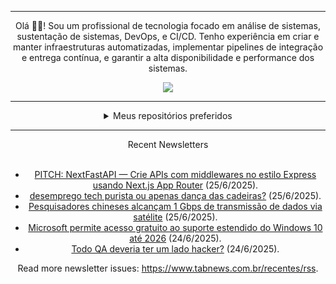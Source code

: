 <div align="center">
<hr>
<p>Olá 👋🏾! Sou um profissional de tecnologia focado em análise de sistemas, sustentação de sistemas, DevOps, e CI/CD. Tenho experiência em criar e manter infraestruturas automatizadas, implementar pipelines de integração e entrega contínua, e garantir a alta disponibilidade e performance dos sistemas.</p>
  <img src="https://media.giphy.com/media/yAGIvCiwPJn5C/giphy.gif">
<hr>
  <details>
  <summary>Meus repositórios preferidos</summary>
  <br />
  Alguns dos meus melhores repositórios:
  <br />
<br />
  <ul><li><a href=https://github.com/commitgeist/aluratube target="_blank" rel="noopener noreferrer">commitgeist/aluratube</a> (<b>0</b> ✨ and <b>0</b> 🍴): Aluratube - Desenvolvido durante a imersão React da Alura no final de 2022</li><li><a href=https://github.com/commitgeist/nlw-ia target="_blank" rel="noopener noreferrer">commitgeist/nlw-ia</a> (<b>0</b> ✨ and <b>0</b> 🍴): Projeto desenvolvido durante a NLW IA - Usando a API da OPENAI</li><li><a href=https://github.com/commitgeist/nlw-journey-ia target="_blank" rel="noopener noreferrer">commitgeist/nlw-journey-ia</a> (<b>0</b> ✨ and <b>0</b> 🍴): NLW IA - Agent de viagens usando python + langchain + GPT</li>
<li>More coming soon :).</li>
</ul>
  </details>
  <hr/>
    <summary>Recent Newsletters</summary>
  <br />
  <ul>
    <li><a href=https://www.tabnews.com.br/Ezequias/pitch-nextfastapi-crie-apis-com-middlewares-no-estilo-express-usando-next-js-app-router target="_blank" rel="noopener noreferrer">PITCH: NextFastAPI — Crie APIs com middlewares no estilo Express usando Next.js App Router</a> (25/6/2025).</li><li><a href=https://www.tabnews.com.br/dealmeida/desemprego-tech-purista-ou-apenas-danca-das-cadeiras target="_blank" rel="noopener noreferrer">desemprego tech purista ou apenas dança das cadeiras?</a> (25/6/2025).</li><li><a href=https://www.tabnews.com.br/NewsletterOficial/pesquisadores-chineses-alcancam-1-gbps-de-transmissao-de-dados-via-satelite target="_blank" rel="noopener noreferrer">Pesquisadores chineses alcançam 1 Gbps de transmissão de dados via satélite</a> (25/6/2025).</li><li><a href=https://www.tabnews.com.br/NewsletterOficial/microsoft-permite-acesso-gratuito-ao-suporte-estendido-do-windows-10-ate-2026 target="_blank" rel="noopener noreferrer">Microsoft permite acesso gratuito ao suporte estendido do Windows 10 até 2026</a> (24/6/2025).</li><li><a href=https://www.tabnews.com.br/Jemorini/todo-qa-deveria-ter-um-lado-hacker target="_blank" rel="noopener noreferrer">Todo QA deveria ter um lado hacker?</a> (24/6/2025).</li>
  </ul>
<p>Read more newsletter issues: <a href="https://www.tabnews.com.br/recentes/rss">https://www.tabnews.com.br/recentes/rss</a>.</p>
  </details>
